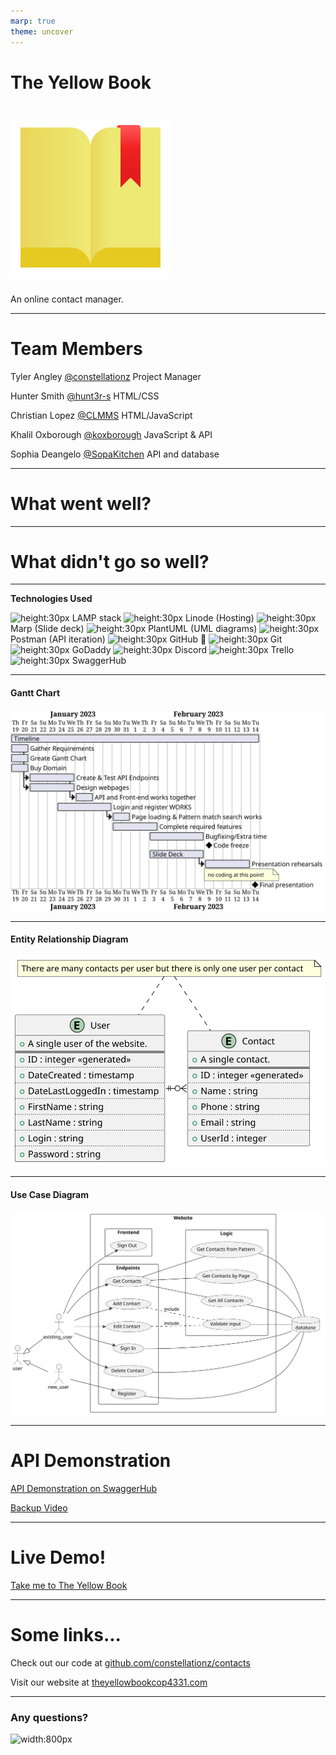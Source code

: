 ```yaml
---
marp: true
theme: uncover
---
```


<!-- center -->

<!-- backgroundColor: #fcf99a; -->

# The Yellow Book

# ![align:center width:250px](https://raw.githubusercontent.com/constellationz/contacts/main/images/yellowbook.svg)

An online contact manager.

---

<!-- backgroundColor: white -->

# Team Members

Tyler Angley [@constellationz](https://github.com/constellationz) Project Manager

Hunter Smith [@hunt3r-s](https://github.com/hunt3r-s) HTML/CSS

Christian Lopez [@CLMMS](https://github.com/CLMMS) HTML/JavaScript

Khalil Oxborough [@koxborough](https://github.com/koxborough) JavaScript & API

Sophia Deangelo [@SopaKitchen](https://github.com/SopaKitchen) API and database

---

# What went well?
 
---
 

# What didn't go so well?
 
---
**Technologies Used**

![height:30px](../logos/linux.svg) LAMP stack
![height:30px](../logos/linode.svg) Linode (Hosting)
![height:30px](../logos/marp.png) Marp (Slide deck)
![height:30px](../logos/plantuml.png) PlantUML (UML diagrams)
![height:30px](../logos/postman.png) Postman (API iteration)
![height:30px](../logos/github.svg) GitHub 🤝 ![height:30px](../logos/git.png) Git
![height:30px](../logos/godaddy.png) GoDaddy
![height:30px](../logos/discord.svg) Discord
![height:30px](../logos/trello.svg) Trello
![height:30px](../logos/swagger.png) SwaggerHub

---

#### Gantt Chart

![height:600px](../out/docs/UMLDiagrams/gantt/gantt.svg)

---

#### Entity Relationship Diagram

![height:600px](../out/docs/UMLDiagrams/erd/ERD.svg)

---

#### Use Case Diagram

![height:600px](../out/docs/UMLDiagrams/useCase/useCase.svg)

---

# API Demonstration

[API Demonstration on SwaggerHub](https://app.swaggerhub.com/apis/SOPHIAD/Contacts/1.0.0)

[Backup Video](https://youtu.be/cpEbJRTRQvM)

---

# Live Demo!

[Take me to The Yellow Book](http://theyellowbookcop4331.com)

---

# Some links...

Check out our code at
[github.com/constellationz/contacts](https://github.com/constellationz/contacts)

Visit our website at
[theyellowbookcop4331.com](http://theyellowbookcop4331.com)

---

### Any questions?

![width:800px](https://sciphile.org/sites/default/files/users/guy/media/PhoneBooks.jpg)
